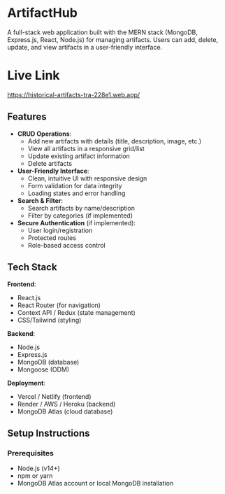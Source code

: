 # ArtifactHub

A full-stack web application built with the MERN stack (MongoDB, Express.js, React, Node.js) for managing artifacts. Users can add, delete, update, and view artifacts in a user-friendly interface.

# Live Link

https://historical-artifacts-tra-228e1.web.app/

## Features

- **CRUD Operations**:
  - Add new artifacts with details (title, description, image, etc.)
  - View all artifacts in a responsive grid/list
  - Update existing artifact information
  - Delete artifacts
- **User-Friendly Interface**:
  - Clean, intuitive UI with responsive design
  - Form validation for data integrity
  - Loading states and error handling
- **Search & Filter**:
  - Search artifacts by name/description
  - Filter by categories (if implemented)
- **Secure Authentication** (if implemented):
  - User login/registration
  - Protected routes
  - Role-based access control

## Tech Stack

**Frontend**:

- React.js
- React Router (for navigation)
- Context API / Redux (state management)
- CSS/Tailwind (styling)

**Backend**:

- Node.js
- Express.js
- MongoDB (database)
- Mongoose (ODM)

**Deployment**:

- Vercel / Netlify (frontend)
- Render / AWS / Heroku (backend)
- MongoDB Atlas (cloud database)

## Setup Instructions

### Prerequisites

- Node.js (v14+)
- npm or yarn
- MongoDB Atlas account or local MongoDB installation
